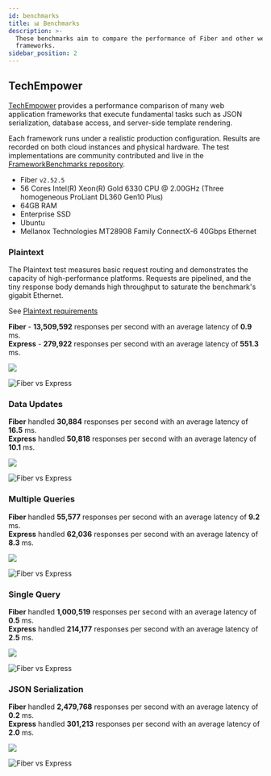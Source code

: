 ```yaml
---
id: benchmarks
title: 📊 Benchmarks
description: >-
  These benchmarks aim to compare the performance of Fiber and other web
  frameworks.
sidebar_position: 2
---
```


## TechEmpower

[TechEmpower](https://www.techempower.com/benchmarks/#section=data-r23) provides a performance comparison of many web application frameworks that execute fundamental tasks such as JSON serialization, database access, and server-side template rendering.

Each framework runs under a realistic production configuration. Results are recorded on both cloud instances and physical hardware. The test implementations are community contributed and live in the [FrameworkBenchmarks repository](https://github.com/TechEmpower/FrameworkBenchmarks).

* Fiber `v2.52.5`
* 56 Cores Intel(R) Xeon(R) Gold 6330 CPU @ 2.00GHz (Three homogeneous ProLiant DL360 Gen10 Plus)
* 64GB RAM
* Enterprise SSD
* Ubuntu
* Mellanox Technologies MT28908 Family ConnectX-6 40Gbps Ethernet

### Plaintext

The Plaintext test measures basic request routing and demonstrates the capacity of high-performance platforms. Requests are pipelined, and the tiny response body demands high throughput to saturate the benchmark's gigabit Ethernet.

See [Plaintext requirements](https://github.com/TechEmpower/FrameworkBenchmarks/wiki/Project-Information-Framework-Tests-Overview#plaintext)

**Fiber** - **13,509,592** responses per second with an average latency of **0.9** ms.  
**Express** - **279,922** responses per second with an average latency of **551.3** ms.

![](/img/plaintext.png)

![Fiber vs Express](/img/plaintext_express.png)

### Data Updates

**Fiber** handled **30,884** responses per second with an average latency of **16.5** ms.  
**Express** handled **50,818** responses per second with an average latency of **10.1** ms.

![](/img/data_updates.png)

![Fiber vs Express](/img/data_updates_express.png)

### Multiple Queries

**Fiber** handled **55,577** responses per second with an average latency of **9.2** ms.  
**Express** handled **62,036** responses per second with an average latency of **8.3** ms.

![](/img/multiple_queries.png)

![Fiber vs Express](/img/multiple_queries_express.png)

### Single Query

**Fiber** handled **1,000,519** responses per second with an average latency of **0.5** ms.  
**Express** handled **214,177** responses per second with an average latency of **2.5** ms.

![](/img/single_query.png)

![Fiber vs Express](/img/single_query_express.png)

### JSON Serialization

**Fiber** handled **2,479,768** responses per second with an average latency of **0.2** ms.  
**Express** handled **301,213** responses per second with an average latency of **2.0** ms.

![](/img/json.png)

![Fiber vs Express](/img/json_express.png)
